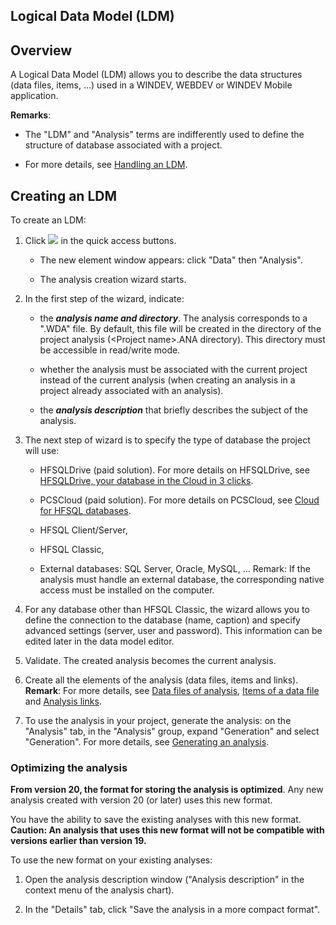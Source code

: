 


## Logical Data Model (LDM)
			



<a name="NOTE1"></a>
<a name="NOTE1_1"></a>


## Overview
<a name="overview_ELTTEXTE000154"></a>
A Logical Data Model (LDM) allows you to describe the data structures (data files, items, ...) used in a WINDEV, WEBDEV or WINDEV Mobile application.

**Remarks**:

- The "LDM" and "Analysis" terms are indifferently used to define the structure of database associated with a project.

- For more details, see [Handling an LDM](../Editeurs/2011006.md).




<a name="NOTE2"></a>
<a name="NOTE2_1"></a>


## Creating an LDM
<a name="creating_ldm_ELTTEXTE000184"></a>
To create an LDM: 

1. Click ![](https://doc.pcsoft.fr/en-US/images/image.awp?langid=3&name=ico_nouveau.gif)
 in the quick access buttons. 

	- The new element window appears: click "Data" then "Analysis".

	- The analysis creation wizard starts.




2. In the first step of the wizard, indicate:

	- the ***analysis name and directory***. The analysis corresponds to a ".WDA" file. By default, this file will be created in the directory of the project analysis (&lt;Project name&gt;.ANA directory). This directory must be accessible in read/write mode.

	- whether the analysis must be associated with the current project instead of the current analysis (when creating an analysis in a project already associated with an analysis). 

	- the ***analysis description*** that briefly describes the subject of the analysis. 




3. The next step of wizard is to specify the type of database the project will use: 

	- HFSQLDrive (paid solution). For more details on HFSQLDrive, see [HFSQLDrive, your database in the Cloud in 3 clicks](https://pcscloud-drive.net/UK/HFSQLDrive/index.awp).

	- PCSCloud (paid solution). For more details on PCSCloud, see [Cloud for HFSQL databases](https://pcscloud.net/UK/cloud_applications.awp).

	- HFSQL Client/Server,

	- HFSQL Classic, 

	- External databases: SQL Server, Oracle, MySQL, ...
			Remark: If the analysis must handle an external database, the corresponding native access must be installed on the computer. 




4. For any database other than HFSQL Classic, the wizard allows you to define the connection to the database (name, caption) and specify advanced settings (server, user and password). This information can be edited later in the data model editor.

5. Validate. The created analysis becomes the current analysis.

6. Create all the elements of the analysis (data files, items and links).
	**Remark**: For more details, see [Data files of analysis](../Editeurs/2011010.md), [Items of a data file](../Editeurs/2011009.md) and [Analysis links](../Editeurs/2011008.md).

7. To use the analysis in your project, generate the analysis: on the "Analysis" tab, in the "Analysis" group, expand "Generation" and select "Generation". For more details, see [Generating an analysis](../Editeurs/2011012.md).



<a name="NOTE_Optimizing_Analysis"></a>


### Optimizing the analysis
<a name="optimizing_the_analysis_ELTPARAGRAPHE000092"></a>

**From version 20, the format for storing the analysis is optimized**. Any new analysis created with version 20 (or later) uses this new format. 

You have the ability to save the existing analyses with this new format. 
**Caution: An analysis that uses this new format will not be compatible with versions earlier than version 19.**

To use the new format on your existing analyses: 

1. Open the analysis description window ("Analysis description" in the context menu of the analysis chart). 

2. In the "Details" tab, click "Save the analysis in a more compact format". 






